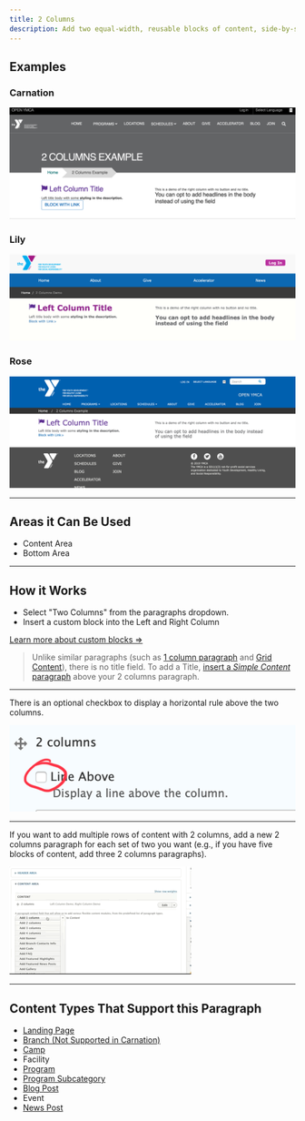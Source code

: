 ```yaml
---
title: 2 Columns
description: Add two equal-width, reusable blocks of content, side-by-side. The left side stacks on top of the right side for mobile. 
---
```


## Examples

### Carnation

![carnation--landing-page__2-columns](paragraphs--2c--carnation.png)

### Lily

![lily--landing-page__2-columns](paragraphs--2c--lily.png)

### Rose

![rose--landing-page__2-columns](paragraphs--2c--rose.png)

---

## Areas it Can Be Used

* Content Area
* Bottom Area

---

## How it Works

* Select "Two Columns" from the paragraphs dropdown.
* Insert a custom block into the Left and Right Column

[Learn more about custom blocks ⇒](../../blocks)

> Unlike similar paragraphs (such as [1 column paragraph](../1c) and [Grid Content](../grid-content)), there is no title field. To add a Title, [insert a *Simple Content* paragraph](../simple-content) above your 2 columns paragraph.

---

There is an optional checkbox to display a horizontal rule above the two columns.

![landing-page__2-columns-line-above](paragraphs--2c--line-above.png)

---

If you want to add multiple rows of content with 2 columns, add a new 2 columns paragraph for each set of two you want (e.g., if you have five blocks of content, add three 2 columns paragraphs).

![landing-page__2-columns-multi-row](paragraphs--2c--add-new.gif)

---

## Content Types That Support this Paragraph

* [Landing Page](../../content-types/landing-page)
* [Branch (Not Supported in Carnation)](../../content-types/branch)
* [Camp](../../content-types/camp)
* Facility
* [Program](../../content-types/program)
* [Program Subcategory](../../content-types/program-subcategory)
* [Blog Post](../../content-types/blog-post)
* Event
* [News Post](../../content-types/news-post)
